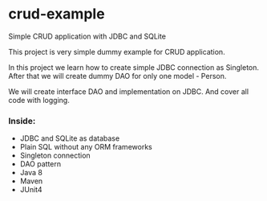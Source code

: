# crud-example
Simple CRUD application with JDBC and SQLite

This project is very simple dummy example for CRUD application.

In this project we learn how to create simple JDBC connection as Singleton.
After that we will create dummy DAO for only one model - Person.

We will create interface DAO and implementation on JDBC.
And cover all code with logging.

### Inside:
* JDBC and SQLite as database
* Plain SQL without any ORM frameworks
* Singleton connection
* DAO pattern
* Java 8
* Maven
* JUnit4


